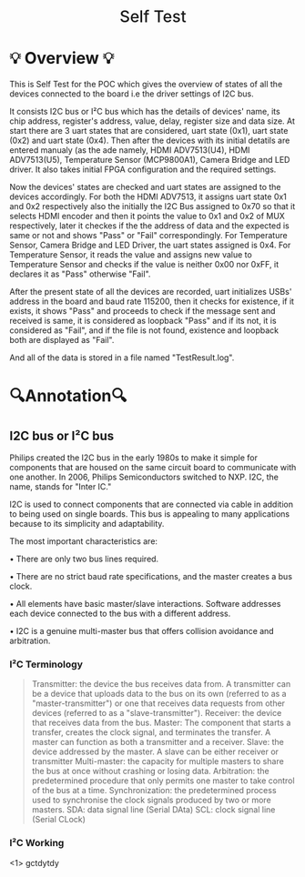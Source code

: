 
<h1 align="center" style="font-weight: 500;">	
	Self Test
</h1>

# :bulb: Overview :bulb:
This is Self Test for the POC which gives the overview of states of all the devices connected to the board i.e the driver settings of I2C bus.

It consists I2C bus or  I²C bus which has the details of devices' name, its chip address, register's address, value, delay, register size and data size. At start there are 3 uart states that are considered, uart state (0x1), uart state (0x2) and uart state (0x4). Then after the devices with its initial detatils are entered manualy (as the ade namely, HDMI ADV7513(U4), HDMI ADV7513(U5), Temperature Sensor (MCP9800A1), Camera Bridge and LED driver. It also takes initial FPGA configuration and the required settings.

Now the devices' states are checked and uart states are assigned to the devices accordingly. For both the HDMI ADV7513, it assigns uart state 0x1 and 0x2 respectively also the initially the I2C Bus assigned to 0x70 so that it selects HDMI encoder and then it points the value to 0x1 and 0x2 of MUX respectively, later it checkes if the the address of data and the expected is same or not and shows "Pass" or "Fail" correspondingly. For Temperature Sensor, Camera Bridge and LED Driver, the uart states assigned is 0x4. For Temperature Sensor, it reads the value and assigns new value to Temperature Sensor and checks if the value is neither 0x00 nor 0xFF, it declares it as "Pass" otherwise "Fail". 

After the present state of all the devices are recorded, uart initializes USBs' address in the board and baud rate 115200, then it checks for existence, if it exists, it shows "Pass" and proceeds to check if the message sent and received is same, it is considered as loopback "Pass" and if its not, it is considered as "Fail", and if the file is not found, existence and loopback both are displayed as "Fail".

And all of the data is stored in a file named "TestResult.log".

# 🔍Annotation:mag:

## I2C bus or  I²C bus
Philips created the I2C bus in the early 1980s to make it simple for components that are housed on the same circuit board to communicate with one another. In 2006, Philips Semiconductors switched to NXP. I2C, the name, stands for "Inter IC."

I2C is used to connect components that are connected via cable in addition to being used on single boards. This bus is appealing to many applications because to its simplicity and adaptability.

The most important characteristics are:

• There are only two bus lines required.
	
• There are no strict baud rate specifications, and the master creates a bus clock.

• All elements have basic master/slave interactions. Software addresses each device connected to the bus with a different address.

• I2C is a genuine multi-master bus that offers collision avoidance and arbitration.

### I²C Terminology
>Transmitter: the device the bus receives data from. A transmitter can be a device that uploads data to the bus on its own (referred to as a "master-transmitter") or one that receives data requests from other devices (referred to as a "slave-transmitter").
>Receiver: the device that receives data from the bus.
>Master: The component that starts a transfer, creates the clock signal, and terminates the transfer. A master can function as both a transmitter and a receiver.
>Slave: the device addressed by the master. A slave can be either receiver or transmitter
>Multi-master: the capacity for multiple masters to share the bus at once without crashing or losing data.
>Arbitration: the predetermined procedure that only permits one master to take control of the bus at a time.
>Synchronization: the predetermined process used to synchronise the clock signals produced by two or more masters.
>SDA: data signal line (Serial DAta)
>SCL: clock signal line (Serial CLock)
### I²C Working
<1> gctdytdy

